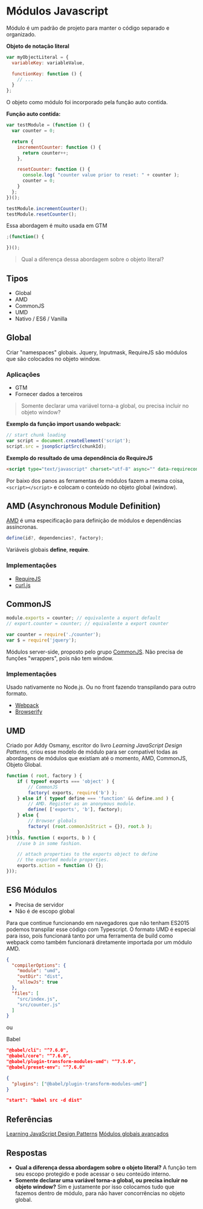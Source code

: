 # Módulos Javascript

Módulo é um padrão de projeto para manter o código separado e organizado.

**Objeto de notação literal**
```js
var myObjectLiteral = {
  variableKey: variableValue,

  functionKey: function () {
    // ...
  }
};
```

O objeto como módulo foi incorporado pela função auto contida.

**Função auto contida:**
```js
var testModule = (function () {
  var counter = 0;

  return {
    incrementCounter: function () {
      return counter++;
    },

    resetCounter: function () {
      console.log( "counter value prior to reset: " + counter );
      counter = 0;
    }
  };
})();

testModule.incrementCounter();
testModule.resetCounter();
```

Essa abordagem é muito usada em GTM

```js
;(function() {

})();
```

> Qual a diferença dessa abordagem sobre o objeto literal?

## Tipos

- Global
- AMD
- CommonJS
- UMD
- Nativo / ES6 / Vanilla

## Global

Criar "namespaces" globais.
Jquery, Inputmask, RequireJS são módulos que são colocados no objeto window.

### Aplicações

- GTM
- Fornecer dados a terceiros

> Somente declarar uma variável torna-a global, ou precisa incluir no objeto window?

**Exemplo da função import usando webpack:**

```js
// start chunk loading
var script = document.createElement('script');
script.src = jsonpScriptSrc(chunkId);
```

**Exemplo do resultado de uma dependência do RequireJS**

```html
<script type="text/javascript" charset="utf-8" async="" data-requirecontext="_" data-requiremodule="counter.js" src="counter.js"></script>
```

Por baixo dos panos as ferramentas de módulos fazem a mesma coisa, `<script></script>` e colocam o conteúdo no objeto global (window).

## AMD (Asynchronous Module Definition)

[AMD](https://github.com/amdjs/amdjs-api/blob/master/AMD.md) é uma especificação para definição de módulos e dependências assíncronas.

```js
define(id?, dependencies?, factory);
```

Variáveis globais **define**, **require**.

### Implementações

- [RequireJS](https://requirejs.org/)
- [curl.js](https://github.com/cujojs/curl)

## CommonJS

```js
module.exports = counter; // equivalente a export default
// export.counter = counter; // equivalente a export counter

var counter = require('./counter');
var $ = require('jquery');
```

Módulos server-side, proposto pelo grupo [CommonJS](http://www.commonjs.org/). Não precisa de funções "wrappers", pois não tem window.

### Implementações

Usado nativamente no Node.js. Ou no front fazendo transpilando para outro formato.

- [Webpack](https://webpack.js.org/)
- [Browserify](http://browserify.org/)

## UMD

Criado por Addy Osmany, escritor do livro *Learning JavaScript Design Patterns*, criou esse modelo de módulo para ser compatível todas as abordagens de módulos que existiam até o momento, AMD, CommonJS, Objeto Global.

```js
function ( root, factory ) {
    if ( typeof exports === 'object' ) {
        // CommonJS
        factory( exports, require('b') );
    } else if ( typeof define === 'function' && define.amd ) {
        // AMD. Register as an anonymous module.
        define( ['exports', 'b'], factory);
    } else {
        // Browser globals
        factory( (root.commonJsStrict = {}), root.b );
    }
}(this, function ( exports, b ) {
    //use b in some fashion.

    // attach properties to the exports object to define
    // the exported module properties.
    exports.action = function () {};
}));
```

## ES6 Módulos

- Precisa de servidor
- Não é de escopo global

Para que continue funcionando em navegadores que não tenham ES2015 podemos transpilar esse código com Typescript.
O formato UMD é especial para isso, pois funcionará tanto por uma ferramenta de build como webpack como também funcionará diretamente importada por um módulo AMD.
```json
{
  "compilerOptions": {
    "module": "umd",
    "outDir": "dist",
    "allowJs": true
  },
  "files": [
    "src/index.js",
    "src/counter.js"
  ]
}
```

ou

Babel
```json
"@babel/cli": "^7.6.0",
"@babel/core": "^7.6.0",
"@babel/plugin-transform-modules-umd": "^7.5.0",
"@babel/preset-env": "^7.6.0"
```

```json
{
  "plugins": ["@babel/plugin-transform-modules-umd"]
}
```

```json
"start": "babel src -d dist"
```

## Referências

[Learning JavaScript Design Patterns](https://addyosmani.com/resources/essentialjsdesignpatterns/book/)
[Módulos globais avançados](http://www.adequatelygood.com/JavaScript-Module-Pattern-In-Depth.html)

## Respostas

- **Qual a diferença dessa abordagem sobre o objeto literal?** A função tem seu escopo protegido e pode acessar o seu conteúdo interno.
- **Somente declarar uma variável torna-a global, ou precisa incluir no objeto window?** Sim e justamente por isso colocamos tudo que fazemos dentro de módulo, para não haver concorrências no objeto global.
